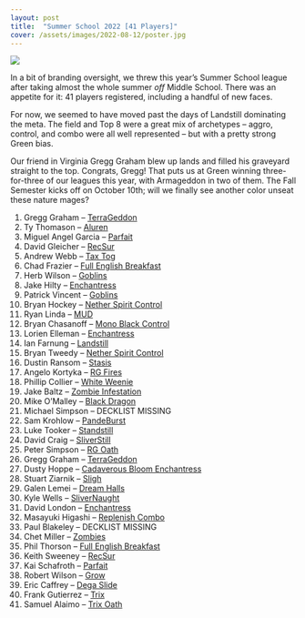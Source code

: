 ```yaml
---
layout: post
title:  "Summer School 2022 [41 Players]"
cover: /assets/images/2022-08-12/poster.jpg
---
```


![]({{site.cdn_url}}/assets/images/2022-08-12/poster.jpg)

In a bit of branding oversight, we threw this year’s Summer School league after taking
almost the whole summer *off* Middle School. There was an appetite for it: 41 players
registered, including a handful of new faces.

For now, we seemed to have moved past the days of Landstill dominating the meta. The
field and Top 8 were a great mix of archetypes – aggro, control, and combo were all well
represented – but with a pretty strong Green bias.

Our friend in Virginia Gregg Graham blew up lands and filled his graveyard straight to
the top. Congrats, Gregg! That puts us at Green winning three-for-three of our leagues
this year, with Armageddon in two of them. The Fall Semester kicks off on October 10th;
will we finally see another color unseat these nature mages?

1.	Gregg Graham – [TerraGeddon]({{site.cdn_url}}/assets/images/2022-08-12/gregg_geddon.jpg)
2.	Ty Thomason – [Aluren]({{site.cdn_url}}/assets/images/2022-08-12/ty_aluren.jpg)
3.	Miguel Angel Garcia – [Parfait]({{site.cdn_url}}/assets/images/2022-08-12/miguel_parfait.jpg)
4.	David Gleicher – [RecSur]({{site.cdn_url}}/assets/images/2022-08-12/dg_recsur.jpg)
5.	Andrew Webb – [Tax Tog]({{site.cdn_url}}/assets/images/2022-08-12/webb_tog.jpg)
6.	Chad Frazier – [Full English Breakfast]({{site.cdn_url}}/assets/images/2022-08-12/chad_feb.jpg)
7.	Herb Wilson – [Goblins]({{site.cdn_url}}/assets/images/2022-08-12/herb_goblins.png)
8.	Jake Hilty – [Enchantress]({{site.cdn_url}}/assets/images/2022-08-12/jake_enchantress.jpg)
9.	Patrick Vincent – [Goblins]({{site.cdn_url}}/assets/images/2022-08-12/pat_goblins.jpg)
10.	Bryan Hockey – [Nether Spirit Control]({{site.cdn_url}}/assets/images/2022-08-12/hockey_nether.jpg)
11.	Ryan Linda – [MUD]({{site.cdn_url}}/assets/images/2022-08-12/ryan_mud.jpg)
12.	Bryan Chasanoff – [Mono Black Control]({{site.cdn_url}}/assets/images/2022-08-12/bryan_mbc.jpg)
13.	Lorien Elleman – [Enchantress]({{site.cdn_url}}/assets/images/2022-08-12/lorien_enchantress.jpg)
14.	Ian Farnung – [Landstill]({{site.cdn_url}}/assets/images/2022-08-12/ian_landstill.jpg)
15.	Bryan Tweedy – [Nether Spirit Control]({{site.cdn_url}}/assets/images/2022-08-12/tweedy_spirit.jpg)
16.	Dustin Ransom – [Stasis]({{site.cdn_url}}/assets/images/2022-08-12/dustin_stasis.jpg)
17.	Angelo Kortyka – [RG Fires]({{site.cdn_url}}/assets/images/2022-08-12/angelo_fires.jpg)
18.	Phillip Collier – [White Weenie]({{site.cdn_url}}/assets/images/2022-08-12/collier_white.jpg)
19.	Jake Baltz – [Zombie Infestation]({{site.cdn_url}}/assets/images/2022-08-12/jake_infestation.jpg)
20.	Mike O’Malley – [Black Dragon]({{site.cdn_url}}/assets/images/2022-08-12/mike_dragon.jpg)
21.	Michael Simpson – DECKLIST MISSING
22.	Sam Krohlow – [PandeBurst]({{site.cdn_url}}/assets/images/2022-08-12/sam_pandeburst.jpg)
23.	Luke Tooker – [Standstill]({{site.cdn_url}}/assets/images/2022-08-12/luke_standstill.jpg)
24.	David Craig – [SliverStill]({{site.cdn_url}}/assets/images/2022-08-12/dtc_sliverstill.jpg)
25.	Peter Simpson – [RG Oath]({{site.cdn_url}}/assets/images/2022-08-12/pete_oath.jpg)
26.	Gregg Graham – [TerraGeddon]({{site.cdn_url}}/assets/images/2022-08-12/gregg_geddon.jpg)
27.	Dusty Hoppe – [Cadaverous Bloom Enchantress]({{site.cdn_url}}/assets/images/2022-08-12/dusty_enchantress.jpg)
28.	Stuart Ziarnik – [Sligh]({{site.cdn_url}}/assets/images/2022-08-12/stu_sligh.jpg)
29.	Galen Lemei – [Dream Halls]({{site.cdn_url}}/assets/images/2022-08-12/galen_dream_halls.jpg)
30.	Kyle Wells – [SliverNaught]({{site.cdn_url}}/assets/images/2022-08-12/kyle_slivers.jpg)
31.	David London – [Enchantress]({{site.cdn_url}}/assets/images/2022-08-12/david_enchantress.jpg)
32.	Masayuki Higashi – [Replenish Combo]({{site.cdn_url}}/assets/images/2022-08-12/masa_replenish.png)
33.	Paul Blakeley – DECKLIST MISSING
34.	Chet Miller – [Zombies]({{site.cdn_url}}/assets/images/2022-08-12/chet_zombies.jpg)
35.	Phil Thorson – [Full English Breakfast]({{site.cdn_url}}/assets/images/2022-08-12/phil_feb.txt)
36.	Keith Sweeney – [RecSur]({{site.cdn_url}}/assets/images/2022-08-12/keith_recsur.jpg)
37.	Kai Schafroth – [Parfait]({{site.cdn_url}}/assets/images/2022-08-12/kai_parfait.jpg)
38.	Robert Wilson – [Grow]({{site.cdn_url}}/assets/images/2022-08-12/rhwil_grow.jpg)
39.	Eric Caffrey – [Dega Slide]({{site.cdn_url}}/assets/images/2022-08-12/eric_slide.jpg)
40.	Frank Gutierrez – [Trix]({{site.cdn_url}}/assets/images/2022-08-12/frank_trix.jpg)
41.	Samuel Alaimo – [Trix Oath]({{site.cdn_url}}/assets/images/2022-08-12/hammy_trix_oath.jpg)
